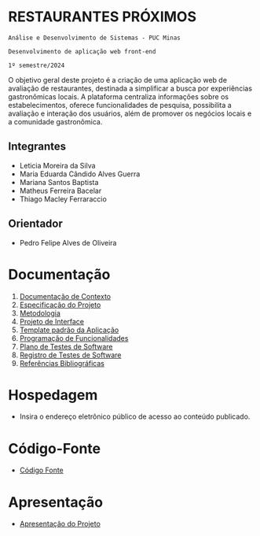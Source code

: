 # RESTAURANTES PRÓXIMOS

`Análise e Desenvolvimento de Sistemas - PUC Minas`

`Desenvolvimento de aplicação web front-end`

`1º semestre/2024`

O objetivo geral deste projeto é a criação de uma aplicação web de avaliação de restaurantes, destinada a simplificar a busca por experiências gastronômicas locais. A plataforma centraliza informações sobre os estabelecimentos, oferece funcionalidades de pesquisa, possibilita a avaliação e interação dos usuários, além de promover os negócios locais e a comunidade gastronômica.

## Integrantes

* Leticia Moreira da Silva
* Maria Eduarda Cândido Alves Guerra
* Mariana Santos Baptista
* Matheus Ferreira Bacelar
* Thiago Macley Ferraraccio 

## Orientador

* Pedro Felipe Alves de Oliveira

# Documentação

<ol>
<li><a href="documentos/01-Documentação de Contexto.md"> Documentação de Contexto</a></li>
<li><a href="documentos/02-Especificação do Projeto.md"> Especificação do Projeto</a></li>
<li><a href="documentos/03-Metodologia.md"> Metodologia</a></li>
<li><a href="documentos/04-Projeto de Interface.md"> Projeto de Interface</a></li>
<li><a href="documentos/05-Template padrão da Aplicação.md"> Template padrão da Aplicação</a></li>
<li><a href="documentos/06-Programação de Funcionalidades.md"> Programação de Funcionalidades</a></li>
<li><a href="documentos/07-Plano de Testes de Software.md"> Plano de Testes de Software</a></li>
<li><a href="documentos/08-Registro de Testes de Software.md"> Registro de Testes de Software</a></li>
<li><a href="documentos/09-Referências.md"> Referências Bibliográficas</a></li>
</ol>

# Hospedagem

* Insira o endereço eletrônico público de acesso ao conteúdo publicado. 

# Código-Fonte

* <a href="codigo-fonte/README.md">Código Fonte</a>

# Apresentação

* <a href="apresentacao/README.md">Apresentação do Projeto</a>
